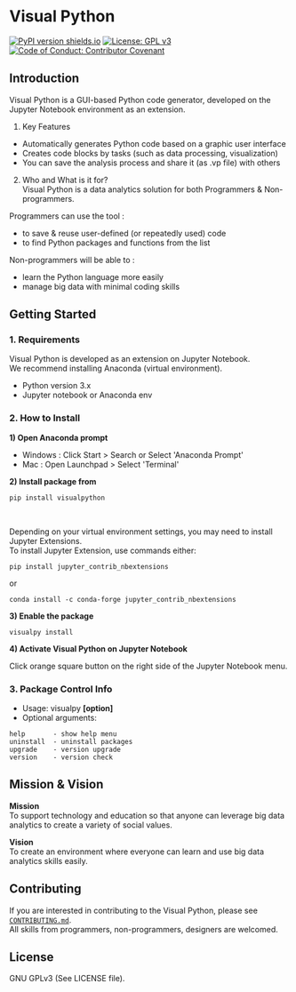 # Visual Python

[![PyPI version shields.io](https://img.shields.io/pypi/v/visualpython)](https://pypi.python.org/pypi/visualpython/)
[![License: GPL v3](https://img.shields.io/badge/License-GPLv3-green)](https://www.gnu.org/licenses/gpl-3.0.html)
[![Code of Conduct: Contributor Covenant](https://img.shields.io/badge/Code%20of%20Conduct-Contributor%20Covenant-blueviolet)](https://github.com/visualpython/visualpython/blob/main/CODE_OF_CONDUCT.md)


## Introduction
Visual Python is a GUI-based Python code generator, developed on the Jupyter Notebook environment as an extension. 
<br>

1. Key Features 
* Automatically generates Python code based on a graphic user interface <br>
* Creates code blocks by tasks (such as data processing, visualization) <br>
* You can save the analysis process and share it (as .vp file) with others <br>

2. Who and What is it for? <br>
Visual Python is a data analytics solution for both Programmers & Non-programmers. <br>

Programmers can use the tool : <br> 
* to save & reuse user-defined (or repeatedly used) code <br>
* to find Python packages and functions from the list <br>

Non-programmers will be able to : <br>
* learn the Python language more easily <br>
* manage big data with minimal coding skills <br>


## Getting Started

### 1. Requirements

Visual Python is developed as an extension on Jupyter Notebook. <br>
We recommend installing Anaconda (virtual environment).

- Python version 3.x
- Jupyter notebook or Anaconda env <br>

### 2. How to Install

**1)  Open Anaconda prompt**

* Windows : Click Start > Search or Select 'Anaconda Prompt' <br>
* Mac : Open Launchpad > Select 'Terminal'

**2)  Install package from**
```
pip install visualpython
```
<br>

Depending on your virtual environment settings, you may need to install Jupyter Extensions.<br>
To install Jupyter Extension, use commands either:
```
pip install jupyter_contrib_nbextensions
```
or <br>
```
conda install -c conda-forge jupyter_contrib_nbextensions
```

**3)  Enable the package**
```
visualpy install
```

**4)  Activate Visual Python on Jupyter Notebook**

Click orange square button on the right side of the Jupyter Notebook menu. <br>

### 3. Package Control Info
* Usage: visualpy **[option]** <br>
* Optional arguments:

```
help       - show help menu
uninstall  - uninstall packages
upgrade    - version upgrade
version    - version check
```


## Mission & Vision
**Mission** <br>
To support technology and education so that anyone can leverage big data analytics to create a variety of social values.

**Vision** <br>
To create an environment where everyone can learn and use big data analytics skills easily.

## Contributing
If you are interested in contributing to the Visual Python, please see [`CONTRIBUTING.md`](CONTRIBUTING.md). <br>
All skills from programmers, non-programmers, designers are welcomed.

## License
GNU GPLv3 (See LICENSE file).

